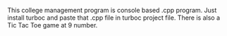 This college management program is  console based .cpp program.
Just install turboc and paste that .cpp file in turboc project file.
There is also a Tic Tac Toe game at 9 number.
